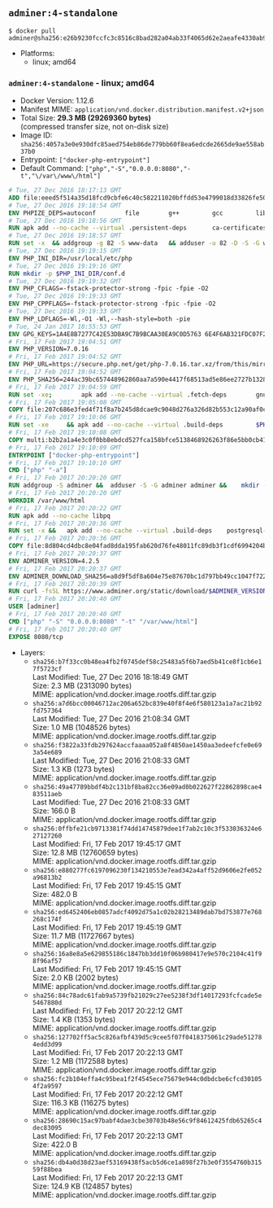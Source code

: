 ## `adminer:4-standalone`

```console
$ docker pull adminer@sha256:e26b9230fccfc3c8516c8bad282a04ab33f4065d62e2aeafe4330ab976ed259d
```

-	Platforms:
	-	linux; amd64

### `adminer:4-standalone` - linux; amd64

-	Docker Version: 1.12.6
-	Manifest MIME: `application/vnd.docker.distribution.manifest.v2+json`
-	Total Size: **29.3 MB (29269360 bytes)**  
	(compressed transfer size, not on-disk size)
-	Image ID: `sha256:4057a3e0e930dfc85aed754eb86de779bb60f8ea6edcde2665de9ae558ab37b0`
-	Entrypoint: `["docker-php-entrypoint"]`
-	Default Command: `["php","-S","0.0.0.0:8080","-t","\/var\/www\/html"]`

```dockerfile
# Tue, 27 Dec 2016 18:17:13 GMT
ADD file:eeed5f514a35d18fcd9cbfe6c40c582211020bffdd53e4799018d33826fe5067 in / 
# Tue, 27 Dec 2016 19:18:54 GMT
ENV PHPIZE_DEPS=autoconf 		file 		g++ 		gcc 		libc-dev 		make 		pkgconf 		re2c
# Tue, 27 Dec 2016 19:18:56 GMT
RUN apk add --no-cache --virtual .persistent-deps 		ca-certificates 		curl 		tar 		xz
# Tue, 27 Dec 2016 19:18:57 GMT
RUN set -x 	&& addgroup -g 82 -S www-data 	&& adduser -u 82 -D -S -G www-data www-data
# Tue, 27 Dec 2016 19:19:15 GMT
ENV PHP_INI_DIR=/usr/local/etc/php
# Tue, 27 Dec 2016 19:19:16 GMT
RUN mkdir -p $PHP_INI_DIR/conf.d
# Tue, 27 Dec 2016 19:19:32 GMT
ENV PHP_CFLAGS=-fstack-protector-strong -fpic -fpie -O2
# Tue, 27 Dec 2016 19:19:33 GMT
ENV PHP_CPPFLAGS=-fstack-protector-strong -fpic -fpie -O2
# Tue, 27 Dec 2016 19:19:33 GMT
ENV PHP_LDFLAGS=-Wl,-O1 -Wl,--hash-style=both -pie
# Tue, 24 Jan 2017 18:55:53 GMT
ENV GPG_KEYS=1A4E8B7277C42E53DBA9C7B9BCAA30EA9C0D5763 6E4F6AB321FDC07F2C332E3AC2BF0BC433CFC8B3
# Fri, 17 Feb 2017 19:04:51 GMT
ENV PHP_VERSION=7.0.16
# Fri, 17 Feb 2017 19:04:52 GMT
ENV PHP_URL=https://secure.php.net/get/php-7.0.16.tar.xz/from/this/mirror PHP_ASC_URL=https://secure.php.net/get/php-7.0.16.tar.xz.asc/from/this/mirror
# Fri, 17 Feb 2017 19:04:52 GMT
ENV PHP_SHA256=244ac39bc657448962860aa7a590e4417f68513ad5e86ee2727b1328b0537309 PHP_MD5=6161aba9d24322d889da5d2ff944bddf
# Fri, 17 Feb 2017 19:04:59 GMT
RUN set -xe; 		apk add --no-cache --virtual .fetch-deps 		gnupg 		openssl 	; 		mkdir -p /usr/src; 	cd /usr/src; 		wget -O php.tar.xz "$PHP_URL"; 		if [ -n "$PHP_SHA256" ]; then 		echo "$PHP_SHA256 *php.tar.xz" | sha256sum -c -; 	fi; 	if [ -n "$PHP_MD5" ]; then 		echo "$PHP_MD5 *php.tar.xz" | md5sum -c -; 	fi; 		if [ -n "$PHP_ASC_URL" ]; then 		wget -O php.tar.xz.asc "$PHP_ASC_URL"; 		export GNUPGHOME="$(mktemp -d)"; 		for key in $GPG_KEYS; do 			gpg --keyserver ha.pool.sks-keyservers.net --recv-keys "$key"; 		done; 		gpg --batch --verify php.tar.xz.asc php.tar.xz; 		rm -r "$GNUPGHOME"; 	fi; 		apk del .fetch-deps
# Fri, 17 Feb 2017 19:05:08 GMT
COPY file:207c686e3fed4f71f8a7b245d8dcae9c9048d276a326d82b553c12a90af0c0ca in /usr/local/bin/ 
# Fri, 17 Feb 2017 19:10:06 GMT
RUN set -xe 	&& apk add --no-cache --virtual .build-deps 		$PHPIZE_DEPS 		curl-dev 		libedit-dev 		libxml2-dev 		openssl-dev 		sqlite-dev 		&& export CFLAGS="$PHP_CFLAGS" 		CPPFLAGS="$PHP_CPPFLAGS" 		LDFLAGS="$PHP_LDFLAGS" 	&& docker-php-source extract 	&& cd /usr/src/php 	&& ./configure 		--with-config-file-path="$PHP_INI_DIR" 		--with-config-file-scan-dir="$PHP_INI_DIR/conf.d" 				--disable-cgi 				--enable-ftp 		--enable-mbstring 		--enable-mysqlnd 				--with-curl 		--with-libedit 		--with-openssl 		--with-zlib 				$PHP_EXTRA_CONFIGURE_ARGS 	&& make -j "$(getconf _NPROCESSORS_ONLN)" 	&& make install 	&& { find /usr/local/bin /usr/local/sbin -type f -perm +0111 -exec strip --strip-all '{}' + || true; } 	&& make clean 	&& docker-php-source delete 		&& runDeps="$( 		scanelf --needed --nobanner --recursive /usr/local 			| awk '{ gsub(/,/, "\nso:", $2); print "so:" $2 }' 			| sort -u 			| xargs -r apk info --installed 			| sort -u 	)" 	&& apk add --no-cache --virtual .php-rundeps $runDeps 		&& apk del .build-deps
# Fri, 17 Feb 2017 19:10:08 GMT
COPY multi:b2b2a1a4e3c0f0bb8ebdcd527fca158bfce5138468926263f86e5bb0cb41970f in /usr/local/bin/ 
# Fri, 17 Feb 2017 19:10:09 GMT
ENTRYPOINT ["docker-php-entrypoint"]
# Fri, 17 Feb 2017 19:10:10 GMT
CMD ["php" "-a"]
# Fri, 17 Feb 2017 20:20:20 GMT
RUN addgroup -S adminer &&	adduser -S -G adminer adminer &&	mkdir -p /var/www/html
# Fri, 17 Feb 2017 20:20:20 GMT
WORKDIR /var/www/html
# Fri, 17 Feb 2017 20:20:22 GMT
RUN apk add --no-cache libpq
# Fri, 17 Feb 2017 20:20:36 GMT
RUN set -x &&	apk add --no-cache --virtual .build-deps 	postgresql-dev 	sqlite-dev &&	docker-php-ext-install pdo_mysql pdo_pgsql pdo_sqlite &&	apk del .build-deps
# Fri, 17 Feb 2017 20:20:36 GMT
COPY file:8d804cd4dbc8e04fad8dda195fab620d76fe48011fc89db3f1cdf6994204b0f7 in . 
# Fri, 17 Feb 2017 20:20:37 GMT
ENV ADMINER_VERSION=4.2.5
# Fri, 17 Feb 2017 20:20:37 GMT
ENV ADMINER_DOWNLOAD_SHA256=a8d9f5df8a604e75e87670bc1d797bb49cc1047f722a8630bda514fdc407f84f
# Fri, 17 Feb 2017 20:20:39 GMT
RUN curl -fsSL https://www.adminer.org/static/download/$ADMINER_VERSION/adminer-$ADMINER_VERSION-en.php -o adminer.php &&	echo "$ADMINER_DOWNLOAD_SHA256  adminer.php" |sha256sum -c -
# Fri, 17 Feb 2017 20:20:40 GMT
USER [adminer]
# Fri, 17 Feb 2017 20:20:40 GMT
CMD ["php" "-S" "0.0.0.0:8080" "-t" "/var/www/html"]
# Fri, 17 Feb 2017 20:20:40 GMT
EXPOSE 8080/tcp
```

-	Layers:
	-	`sha256:b7f33cc0b48ea4fb2f0745def58c25483a5f6b7aed5b41ce8f1cb6e17f5723cf`  
		Last Modified: Tue, 27 Dec 2016 18:18:49 GMT  
		Size: 2.3 MB (2313090 bytes)  
		MIME: application/vnd.docker.image.rootfs.diff.tar.gzip
	-	`sha256:a7d6bcc00046712ac206a652bc839e40f8f4e6f580123a1a7ac21b92fd757364`  
		Last Modified: Tue, 27 Dec 2016 21:08:34 GMT  
		Size: 1.0 MB (1048526 bytes)  
		MIME: application/vnd.docker.image.rootfs.diff.tar.gzip
	-	`sha256:f3822a33fdb297624accfaaaa052a8f4850ae1450aa3edeefcfe0e693a54e689`  
		Last Modified: Tue, 27 Dec 2016 21:08:33 GMT  
		Size: 1.3 KB (1273 bytes)  
		MIME: application/vnd.docker.image.rootfs.diff.tar.gzip
	-	`sha256:49a47789bbdf4b2c131bf8ba82cc36e09ad0b022627f22862898cae483511aeb`  
		Last Modified: Tue, 27 Dec 2016 21:08:33 GMT  
		Size: 166.0 B  
		MIME: application/vnd.docker.image.rootfs.diff.tar.gzip
	-	`sha256:0ffbfe21cb9713381f74dd14745879dee1f7ab2c10c3f533036324e627127260`  
		Last Modified: Fri, 17 Feb 2017 19:45:17 GMT  
		Size: 12.8 MB (12760659 bytes)  
		MIME: application/vnd.docker.image.rootfs.diff.tar.gzip
	-	`sha256:e880277fc6197096230f134210553e7ead342a4aff52d9606e2fe052a96813b2`  
		Last Modified: Fri, 17 Feb 2017 19:45:15 GMT  
		Size: 482.0 B  
		MIME: application/vnd.docker.image.rootfs.diff.tar.gzip
	-	`sha256:ed6452406eb0857adcf4092d75a1c02b28213489dab7bd753877e768268c174f`  
		Last Modified: Fri, 17 Feb 2017 19:45:19 GMT  
		Size: 11.7 MB (11727667 bytes)  
		MIME: application/vnd.docker.image.rootfs.diff.tar.gzip
	-	`sha256:16a8e8a5e629855186c1847bb3dd10f06b980417e9e570c2104c41f98f96af57`  
		Last Modified: Fri, 17 Feb 2017 19:45:15 GMT  
		Size: 2.0 KB (2002 bytes)  
		MIME: application/vnd.docker.image.rootfs.diff.tar.gzip
	-	`sha256:84c78adc61fab9a5739fb21029c27ee5238f3df14017293fcfcade5e5467880d`  
		Last Modified: Fri, 17 Feb 2017 20:22:12 GMT  
		Size: 1.4 KB (1353 bytes)  
		MIME: application/vnd.docker.image.rootfs.diff.tar.gzip
	-	`sha256:127702ff5ac5c826afbf439d5c9cee5f07f0418375061c29ade512784edd3d99`  
		Last Modified: Fri, 17 Feb 2017 20:22:13 GMT  
		Size: 1.2 MB (1172588 bytes)  
		MIME: application/vnd.docker.image.rootfs.diff.tar.gzip
	-	`sha256:fc2b104effa4c95bea1f2f4545ece75679e944c0dbdcbe6cfcd301054f2a9597`  
		Last Modified: Fri, 17 Feb 2017 20:22:12 GMT  
		Size: 116.3 KB (116275 bytes)  
		MIME: application/vnd.docker.image.rootfs.diff.tar.gzip
	-	`sha256:28690c15ac97babf4dae3cbe30703b48e56c9f84612425fdb65265c4dec83095`  
		Last Modified: Fri, 17 Feb 2017 20:22:13 GMT  
		Size: 422.0 B  
		MIME: application/vnd.docker.image.rootfs.diff.tar.gzip
	-	`sha256:db4a0d38d23aef53169438f5acb5d6ce1a898f27b3e0f3554760b31559f88bea`  
		Last Modified: Fri, 17 Feb 2017 20:22:13 GMT  
		Size: 124.9 KB (124857 bytes)  
		MIME: application/vnd.docker.image.rootfs.diff.tar.gzip
